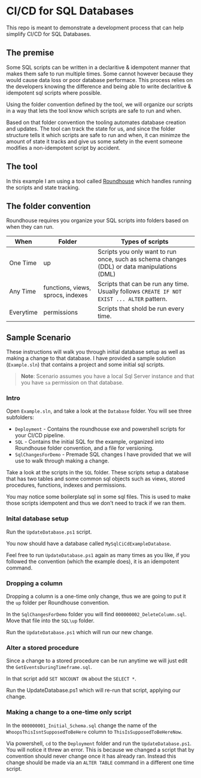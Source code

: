 # CI/CD for SQL Databases

This repo is meant to demonstrate a development process that can help simplify CI/CD for SQL Databases.


## The premise

Some SQL scripts can be written in a declaritive & idempotent manner that makes them safe to run multiple times. Some cannot however because they would cause data loss or poor database performace. This process relies on the developers knowing the difference and being able to write declaritive & idempotent sql scripts where possible.

Using the folder convention defined by the tool, we will organize our scripts in a way that lets the tool know which scripts are safe to run and when.

Based on that folder convention the tooling automates database creation and updates. The tool can track the state for us, and since the folder structure tells it which scripts are safe to run and when, it can minimze the amount of state it tracks and give us some safety in the event someone modifies a non-idempotent script by accident.

## The tool

In this example I am using a tool called [Roundhouse](https://github.com/chucknorris/roundhouse/wiki) which handles running the scripts and state tracking.

## The folder convention

Roundhouse requires you organize your SQL scripts into folders based on when they can run.

| When| Folder | Types of scripts |
| ---- | ------ | ----------- |
| One Time | up     | Scripts you only want to run once, such as schema changes (DDL) or data manipulations (DML) |
| Any Time | functions, views, sprocs, indexes | Scripts that can be run any time. Usually follows `CREATE IF NOT EXIST ... ALTER` pattern. |
| Everytime | permissions | Scripts that shold be run every time.  |

## Sample Scenario

These instructions will walk you through initial database setup as well as making a change to that database. I have provided a sample solution (`Example.sln`) that contains a project and some initial sql scripts.

> **Note**: Scenario assumes you have a local Sql Server instance and that you have `sa` permission on that database.

### Intro

Open `Example.sln`, and take a look at the `Database` folder. You will see three subfolders:

* `Deployment` - Contains the roundhouse exe and powershell scripts for your CI/CD pipeline.
* `SQL` - Contains the initial SQL for the example, organized into Roundhouse folder convention, and a file for versioning.
* `SqlChangesForDemo` - Premade SQL changes I have provided that we will use to walk through making a change.

Take a look at the scripts in the `SQL` folder. These scripts setup a database that has two tables and some common sql objects such as views, stored procedures, functions, indexes and permissions.

You may notice some boilerplate sql in some sql files. This is used to make those scripts idempotent and thus we don't need to track if we ran them.

### Inital database setup

Run the `UpdateDatabase.ps1` script.

You now should have a database called `MySqlCiCdExampleDatabase`. 

Feel free to run `UpdateDatabase.ps1` again as many times as you like, if you followed the convention (which the example does), it is an idempotent command.

### Dropping a column

Dropping a column is a one-time only change, thus we are going to put it the `up` folder per Roundhouse convention.

In the `SqlChangesForDemo` folder you will find `000000002_DeleteColumn.sql`. Move that file into the `SQL\up` folder.

Run the `UpdateDatabase.ps1` which will run our new change.

### Alter a stored procedure

Since a change to a stored procedure can be run anytime we will just edit the `GetEventsDuringTimeframe.sql`.

In that script add `SET NOCOUNT ON` about the `SELECT *`.

Run the UpdateDatabase.ps1 which will re-run that script, applying our change.

### Making a change to a one-time only script

In the `000000001_Initial_Schema.sql` change the name of the `WhoopsThisIsntSupposedToBeHere` column to `ThisIsSupposedToBeHereNow`.

Via powershell, `cd` to the `Deployment` folder and run the `UpdateDatabase.ps1`.
You will notice it threw an error. This is because we changed a script that by convention should never change once it has already ran. Instead this change should be made via an `ALTER TABLE` command in a different one time script.